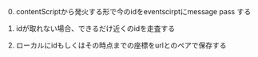 
0. contentScriptから発火する形で今のidをeventscirptにmessage pass する

1. idが取れない場合、できるだけ近くのidを走査する

2. ローカルにidもしくはその時点までの座標をurlとのペアで保存する

